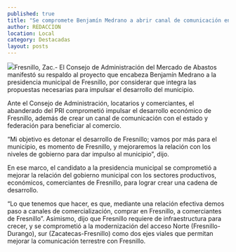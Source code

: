 ```yaml
---
published: true
title: "Se compromete Benjamín Medrano a abrir canal de comunicación entre el Estado y la Federación para beneficiar el comercio de Fresnillo "
author: REDACCION
location: Local
category: Destacadas
layout: posts
---
```


![](http://i.imgur.com/onxKWnAm.jpg)Fresnillo, Zac.- El Consejo de Administración del Mercado de Abastos manifestó su respaldo al proyecto que encabeza Benjamín Medrano a la presidencia municipal de Fresnillo, por considerar que integra las propuestas necesarias para impulsar el desarrollo del municipio.

Ante el Consejo de Administración, locatarios y comerciantes, el abanderado del PRI comprometió impulsar el desarrollo económico de Fresnillo, además de crear un canal de comunicación con el estado y federación para beneficiar al comercio. 

“Mi objetivo es detonar el desarrollo de Fresnillo; vamos por más para el municipio, es momento de Fresnillo, y mejoraremos la relación con los niveles de gobierno para dar impulso al municipio”, dijo.

En ese marco, el candidato a la presidencia municipal se comprometió a mejorar la relación del gobierno municipal con los sectores productivos, económicos, comerciantes de Fresnillo, para lograr crear una cadena de desarrollo.

 “Lo que tenemos que hacer, es que, mediante una relación efectiva demos paso a canales de comercialización, comprar en Fresnillo, a comerciantes de Fresnillo”.
Asimismo, dijo que Fresnillo requiere de infraestructura para crecer, y se comprometió a la modernización del acceso Norte (Fresnillo-Durango), sur (Zacatecas-Fresnillo) como dos ejes viales  que permitan mejorar la comunicación terrestre con Fresnillo.
